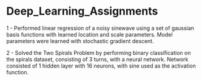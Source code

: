 # Deep_Learning_Assignments

1 - Performed linear regression of a noisy sinewave using a set of gaussian basis
functions with learned location and scale parameters. Model parameters were
learned with stochastic gradient descent.


2 - Solved the Two Spirals Problem by performing binary classification on the spirals dataset, consisting of 3 turns, with a neural network. Network consisted of 1 hidden layer with 16 neurons, with sine used as the activation function. 
